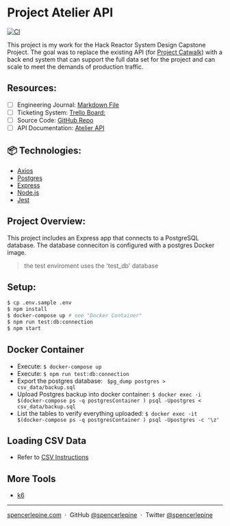 # Project Atelier API

[![CI](https://github.com/sdc-bareminimum/project-catwalk-related-service/actions/workflows/main.yml/badge.svg?branch=main)](https://github.com/sdc-bareminimum/project-catwalk-related-service/actions/workflows/main.yml)

This project is my work for the Hack Reactor System Design Capstone Project. The goal was to replace the existing API (for [Project Catwalk](https://github.com/fec-bareminimum/project-catwalk)) with a back end system that can support the full data set for the project and can scale to meet the demands of production traffic.

## Resources:

- [ ] Engineering Journal: [Markdown File](resources/JOURNAL.md)
- [ ] Ticketing System: [Trello Board:](https://trello.com/b/Ua5qkKmA/trello-system-design-capstone)
- [ ] Source Code: [GitHub Repo](https://github.com/sdc-bareminimum/project-catwalk-related-service)
- [ ] API Documentation: [Atelier API](https://gist.github.com/trentgoing/d69849d6c16b82d279ffc4ecd127f49f)

## 📦 Technologies:

- [Axios](https://www.npmjs.com/package/axios)
- [Postgres](https://www.postgresql.org/)
- [Express](https://expressjs.com/)
- [Node.js](https://nodejs.org/en/)
- [Jest](https://jestjs.io/)

## Project Overview:

This project includes an Express app that connects to a PostgreSQL database. The database conneciton is configured with a postgres Docker image.

> the test enviroment uses the 'test_db' database

## Setup:

```sh
$ cp .env.sample .env
$ npm install
$ docker-compose up # see "Docker Container"
$ npm run test:db:connection
$ npm start
```

## Docker Container

- Execute: `$ docker-compose up`
- Execute: `$ npm run test:db:connection`
- Export the postgres database: ` $pg_dump postgres > csv_data/backup.sql`
- Upload Postgres backup into docker container:
  `$ docker exec -i $(docker-compose ps -q postgresContainer ) psql -Upostgres < csv_data/backup.sql`
- List the tables to verify everything uploaded:
  `$ docker exec -it $(docker-compose ps -q postgresContainer ) psql -Upostgres -c '\z'`

## Loading CSV Data

- Refer to [CSV Instructions](csv-data/README.md)

## More Tools

- [k6](https://k6.io/)

---

[spencerlepine.com](https://www.spencerlepine.com) &nbsp;&middot;&nbsp; GitHub [@spencerlepine](https://github.com/spencerlepine) &nbsp;&middot;&nbsp; Twitter [@spencerlepine](http://twitter.com/spencerlepine)
